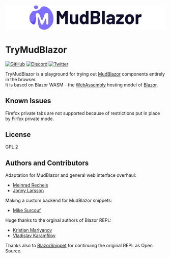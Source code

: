 # ![MudBlazor](content/MudBlazor-GitHub-NoBg.png)
# TryMudBlazor
[![GitHub](https://img.shields.io/github/license/mudblazor/trymudblazor?color=594ae2&logo=github&style=flat-square)](https://github.com/MudBlazor/TryMudBlazor/blob/main/LICENSE)
[![Discord](https://img.shields.io/discord/786656789310865418?color=%237289da&label=Discord&logo=discord&logoColor=%237289da&style=flat-square)](https://discord.gg/mudblazor)
[![Twitter](https://img.shields.io/twitter/follow/MudBlazor?color=1DA1F2&label=Twitter&logo=Twitter&style=flat-square)](https://twitter.com/MudBlazor)

TryMudBlazor is a playground for trying out [MudBlazor](https://mudblazor.com) components entirely in the browser. <br>
It is based on Blazor WASM - the [WebAssembly](https://webassembly.org) hosting model of [Blazor](https://dotnet.microsoft.com/apps/aspnet/web-apps/blazor).

## Known Issues

Firefox private tabs are not supported because of restrictions put in place by Firfox private mode.

## License
GPL 2

## Authors and Contributors
Adaptation for MudBlazor and general web interface overhaul:
- [Meinrad Recheis](https://github.com/henon)
- [Jonny Larsson](https://github.com/Garderoben)

Making a custom backend for MudBlazor snippets:
- [Mike Surcouf](https://github.com/mikes-gh)

Huge thanks to the orginal authors of Blazor REPL:
- [Kristian Mariyanov](https://github.com/kristianmariyanov)
- [Vladislav Karamfilov](https://github.com/vladislav-karamfilov)

Thanks also to [BlazorSnippet](https://github.com/BlazorSnippet/BlazorSnippet) for continuing the original REPL as Open Source.
